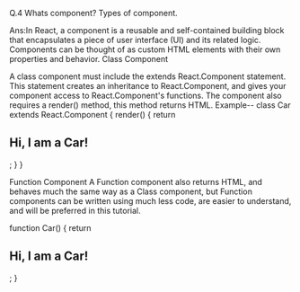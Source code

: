 Q.4 Whats component? Types of component.

Ans:In React, a component is a reusable and self-contained building block that encapsulates a piece of user interface (UI) and its related logic. Components can be thought of as custom HTML elements with their own properties and behavior.
Class Component

A class component must include the extends React.Component statement. This statement creates an inheritance to React.Component, and gives your component access to React.Component's functions.
The component also requires a render() method, this method returns HTML.
Example--
class Car extends React.Component {
  render() {
    return <h2>Hi, I am a Car!</h2>;
  }
}

Function Component
A Function component also returns HTML, and behaves much the same way as a Class component, but Function components can be written using much less code, are easier to understand, and will be preferred in this tutorial.

function Car() {
  return <h2>Hi, I am a Car!</h2>;
}